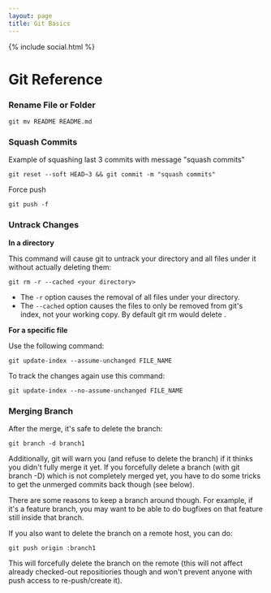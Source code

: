 ```yaml
---
layout: page
title: Git Basics
---
```


{% include social.html %}

# Git Reference

### Rename File or Folder

`git mv README README.md`

### Squash Commits

Example of squashing last 3 commits with message "squash commits"

`git reset --soft HEAD~3 && git commit -m "squash commits"`

Force push

`git push -f`

### Untrack Changes

**In a directory**

This command will cause git to untrack your directory and all files under it without actually deleting them:

`git rm -r --cached <your directory>`

* The `-r` option causes the removal of all files under your directory.
* The `--cached` option causes the files to only be removed from git's index, not your working copy. By default git rm <file> would delete <file>.

**For a specific file**

Use the following command:

`git update-index --assume-unchanged FILE_NAME`

To track the changes again use this command:

`git update-index --no-assume-unchanged FILE_NAME`

### Merging Branch

After the merge, it's safe to delete the branch:

`git branch -d branch1`

Additionally, git will warn you (and refuse to delete the branch) if it thinks you didn't fully merge it yet. If you forcefully delete a branch (with git branch -D) which is not completely merged yet, you have to do some tricks to get the unmerged commits back though (see below).

There are some reasons to keep a branch around though. For example, if it's a feature branch, you may want to be able to do bugfixes on that feature still inside that branch.

If you also want to delete the branch on a remote host, you can do:

`git push origin :branch1`

This will forcefully delete the branch on the remote (this will not affect already checked-out repositiories though and won't prevent anyone with push access to re-push/create it).